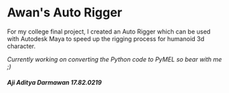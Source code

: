 # **Awan's Auto Rigger**

For my college final project, I created an Auto Rigger which can be used with Autodesk Maya to speed up the rigging process for humanoid 3d character.

*Currently working on converting the Python code to PyMEL so bear with me ;)*

###### **Aji Aditya Darmawan 17.82.0219**